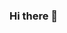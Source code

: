 ### Hi there 👋

<!--
**Peterstones4/Peterstones4** is a ✨ _special_ ✨ repository because its `README.md` (this file) appears on your GitHub profile.

Here are some ideas to get you started:

- 🔭 I’m currently working on CUHK
- 🌱 I’m currently learning artificial intelligence
- 👯 I’m looking to collaborate on computer vision
- 🤔 I’m looking for help with Milestone2
- 💬 Ask me about 
- 📫 How to reach me: ...
- 😄 Pronouns: ...
- ⚡ Fun fact: ...
-->
